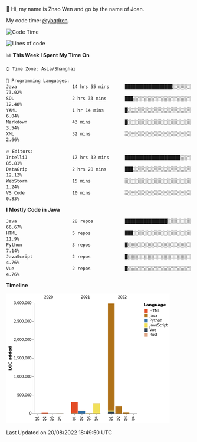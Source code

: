 :wave: Hi, my name is Zhao Wen and go by the name of Joan.

My code time: [@ybqdren](https://wakatime.com/@ybqdren).


<!--START_SECTION:waka-->
![Code Time](http://img.shields.io/badge/Code%20Time-1%2C057%20hrs%2048%20mins-blue)

![Lines of code](https://img.shields.io/badge/From%20Hello%20World%20I%27ve%20Written-4%20Million%20lines%20of%20code-blue)

📊 **This Week I Spent My Time On** 

```text
⌚︎ Time Zone: Asia/Shanghai

💬 Programming Languages: 
Java                     14 hrs 55 mins      ██████████████████░░░░░░░   73.02% 
SQL                      2 hrs 33 mins       ███░░░░░░░░░░░░░░░░░░░░░░   12.48% 
YAML                     1 hr 14 mins        █░░░░░░░░░░░░░░░░░░░░░░░░   6.04% 
Markdown                 43 mins             █░░░░░░░░░░░░░░░░░░░░░░░░   3.54% 
XML                      32 mins             ░░░░░░░░░░░░░░░░░░░░░░░░░   2.66%

🔥 Editors: 
IntelliJ                 17 hrs 32 mins      █████████████████████░░░░   85.81% 
DataGrip                 2 hrs 28 mins       ███░░░░░░░░░░░░░░░░░░░░░░   12.12% 
WebStorm                 15 mins             ░░░░░░░░░░░░░░░░░░░░░░░░░   1.24% 
VS Code                  10 mins             ░░░░░░░░░░░░░░░░░░░░░░░░░   0.83%

```

**I Mostly Code in Java** 

```text
Java                     28 repos            ████████████████░░░░░░░░░   66.67% 
HTML                     5 repos             ███░░░░░░░░░░░░░░░░░░░░░░   11.9% 
Python                   3 repos             █░░░░░░░░░░░░░░░░░░░░░░░░   7.14% 
JavaScript               2 repos             █░░░░░░░░░░░░░░░░░░░░░░░░   4.76% 
Vue                      2 repos             █░░░░░░░░░░░░░░░░░░░░░░░░   4.76%

```


**Timeline**

![Chart not found](https://raw.githubusercontent.com/ybqdren/ybqdren/main/charts/bar_graph.png) 


 Last Updated on 20/08/2022 18:49:50 UTC
<!--END_SECTION:waka-->

